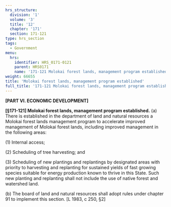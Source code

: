 ```yaml
---
hrs_structure:
  division: '1'
  volume: '3'
  title: '12'
  chapter: '171'
  section: 171-121
type: hrs_section
tags:
  - Government
menu:
  hrs:
    identifier: HRS_0171-0121
    parent: HRS0171
    name: '171-121 Molokai forest lands, management program established'
weight: 66655
title: 'Molokai forest lands, management program established'
full_title: '171-121 Molokai forest lands, management program established'
---
```

**[PART VI. ECONOMIC DEVELOPMENT]**

**[§171-121] Molokai forest lands, management program established.** (a) There is established in the department of land and natural resources a Molokai forest lands management program to accelerate improved management of Molokai forest lands, including improved management in the following areas:

(1) Internal access;

(2) Scheduling of tree harvesting; and

(3) Scheduling of new plantings and replantings by designated areas with priority to harvesting and replanting for sustained yields of fast growing species suitable for energy production known to thrive in this State. Such new planting and replanting shall not include the use of native forest and watershed land.

(b) The board of land and natural resources shall adopt rules under chapter 91 to implement this section. [L 1983, c 250, §2]